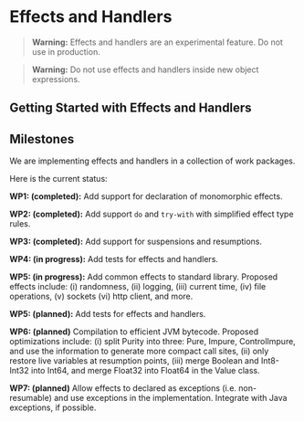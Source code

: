 # Effects and Handlers

> **Warning:** Effects and handlers are an experimental feature. Do not use in
> production.

> **Warning:** Do not use effects and handlers inside new object expressions.

## Getting Started with Effects and Handlers

## Milestones

We are implementing effects and handlers in a collection of work packages.

Here is the current status:

**WP1: (completed):** Add support for declaration of monomorphic effects.

**WP2: (completed):** Add support `do` and `try-with` with simplified effect type rules.

**WP3: (completed):** Add support for suspensions and resumptions.

**WP4: (in progress):** Add tests for effects and handlers.

**WP5: (in progress):** Add common effects to standard library. Proposed effects
include: (i) randomness, (ii) logging, (iii) current time, (iv) file operations,
(v) sockets (vi) http client, and more.

**WP5: (planned):** Add tests for effects and handlers.


**WP6: (planned)** Compilation to efficient JVM bytecode. Proposed optimizations
include: (i) split Purity into three: Pure, Impure, ControlImpure, and use the
information to generate more compact call sites, (ii) only restore live
variables at resumption points, (iii) merge Boolean and Int8-Int32 into Int64,
and merge Float32 into Float64 in the Value class. 

**WP7: (planned)** Allow effects to declared as exceptions (i.e. non-resumable)
and use exceptions in the implementation. Integrate with Java exceptions, if
possible. 

